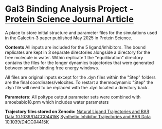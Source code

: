 # Gal3 Binding Analysis Project - [Protein Science Journal Article](https://doi.org/10.1002/pro.70143)
A place to store initial structure and parameter files for the simulations used in the Galectin-3 paper published May 2025 in Protein Science.

**Contents** 
All inputs are included for the 5 ligand/inhibitors. The bound replicates are kept in 3 separate directories alongside a directory for the free molecule in water. Within replicate 1 the "equilibration" directory contains the files for the longer dynamics trajectories that were generated between smaller binding free energy windows. 

All files are original inputs except for the .dyn files within the "Step" folders are the final coordinates/velocites. To restart a thermodynamic "Step" the .dyn file will need to be replaced with the .dyn located a directory back.

**Parameters:** 
All poltype output parameter sets were combined with amoebabio18.prm which includes water parameters

**Trajectory files stored on Zenodo:** 
[Natural Ligand Trajectories and BAR Data 10.1039/D4CC04415K](https://zenodo.org/records/15318911)
[Synthetic Inhibitor Trajectories and BAR Data 10.1039/D4CC04415K](https://zenodo.org/records/15320202)

